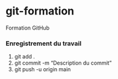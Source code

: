 # git-formation

Formation GitHub

### Enregistrement du travail

1. git add .
2. git commit -m “Description du commit”
3. git push -u origin main
